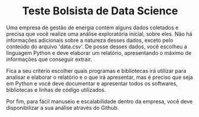 <h1 align="center"> Teste Bolsista de Data Science</h1>

Uma empresa de gestão de energia contém alguns dados coletados e precisa que você realize uma análise exploratória inicial, sobre eles. Não há informações adicionais sobre a natureza desses dados, exceto pelo conteúdo do arquivo 'data.csv'. De posse desses dados, você escolheu a linguagem Python e deve elaborar um relatório, apresentando o máximo de informações que conseguir extrair.

Fica a seu critério escolher quais programas e bibliotecas irá utilizar para analisar e elaborar o relatório e o que irá apresentar, mas é preciso que seja em Python e você deve documentar e apresentar todos os softwares, bibliotecas e linhas de código utilizados.

Por fim, para fácil manuseio e escalabilidade dentro da empresa, você deve disponibilizar a sua análise através do Github.
